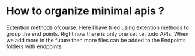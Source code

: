 # How to organize minimal apis ?

Extention methods ofcourse. Here I have tried using extention methods to group the end points. Right now there is only one set i.e. todo APIs. 
When we add more in the future then more files can be added to the Endpoints folders with <nameofendpointgroup>endpoints.
